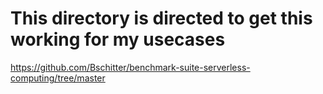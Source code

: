 # This directory is directed to get this working for my usecases

https://github.com/Bschitter/benchmark-suite-serverless-computing/tree/master